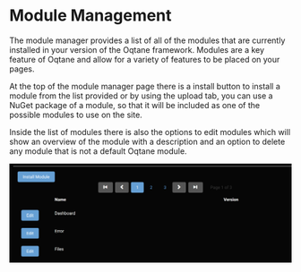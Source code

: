 # Module Management

The module manager provides a list of all of the modules that are currently installed in your version of the Oqtane framework. Modules are a key feature of Oqtane and allow for a variety of features to be placed on your pages. 

At the top of the module manager page there is a install button to install a module from the list provided or by using the upload tab, you can use a NuGet package of a module, so that it will be included as one of the possible modules to use on the site.

Inside the list of modules there is also the options to edit modules which will show an overview of the module with a description and an option to delete any module that is not a default Oqtane module.

![module-management](./assets/module-management.png)